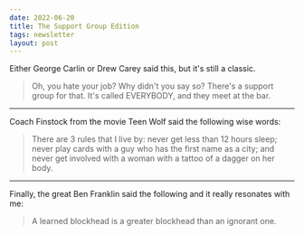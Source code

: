```yaml
---
date: 2022-06-20
title: The Support Group Edition
tags: newsletter
layout: post
---
```


Either George Carlin or Drew Carey said this, but it's still a classic.

> Oh, you hate your job? Why didn't you say so? There's a support group for that. It's called EVERYBODY, and they meet at the bar.

---

Coach Finstock from the movie Teen Wolf said the following wise words: 
> There are 3 rules that I live by: never get less than 12 hours sleep; never play cards with a guy who has the first name as a city; and never get involved with a woman with a tattoo of a dagger on her body. 

---

Finally, the great Ben Franklin said the following and it really resonates with me: 

> A learned blockhead is a greater blockhead than an ignorant one.
